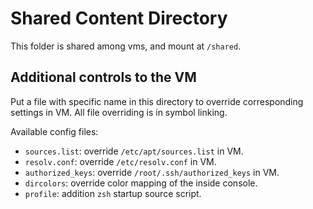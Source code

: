 # Shared Content Directory

This folder is shared among vms, and mount at `/shared`.

## Additional controls to the VM
Put a file with specific name in this directory to override corresponding settings in VM. 
All file overriding is in symbol linking.

Available config files:
- `sources.list`: override `/etc/apt/sources.list` in VM.
- `resolv.conf`: override `/etc/resolv.conf` in VM.
- `authorized_keys`: override `/root/.ssh/authorized_keys` in VM.
- `dircolors`: override color mapping of the inside console.
- `profile`: addition `zsh` startup source script.
